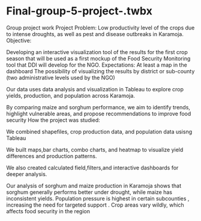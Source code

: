 # Final-group-5-project-.twbx
Group project work
Project Problem: Low productivity level of the crops due to intense droughts, as well as pest and disease outbreaks in Karamoja.
Objective:


Developing an interactive visualization tool of the results for the first crop season that will be used as a first mockup of the Food Security Monitoring tool that DDI will develop for the NGO.
Expectations:
At least a map in the dashboard
The possibility of visualizing the results by district or sub-county (two administrative levels used by the NGO)

Our data uses data analysis and visualization in Tableau to explore crop yields, production, and population across Karamoja.

By comparing maize and sorghum performance, we aim to identify trends, highlight vulnerable areas, and propose recommendations to improve food security
How the project was studied:

We combined shapefiles, crop production data, and population data usisng Tableau 

We built maps,bar charts, combo charts, and heatmap to visualize yield differences and production patterns.

We also created calculated field,filters,and interactive dashboards for deeper analysis.

Our analysis of sorghum and maize production in Karamoja shows that sorghum generally performs better under drought, while maize has inconsistent yields.
Population pressure is highest in certain subcounties , increasing the need for targeted support .
Crop areas vary wildly, which affects food security in the region
